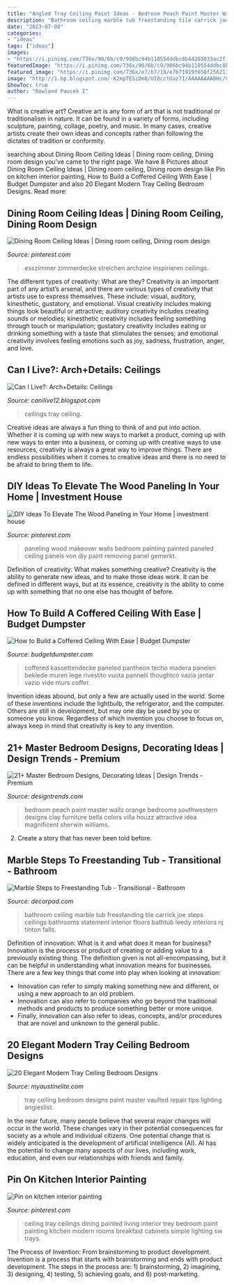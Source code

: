 ```yaml
---
title: "Angled Tray Ceiling Paint Ideas - Bedroom Peach Paint Master Walls Orange Bedrooms Southwestern Designs Clay Furniture Bella Colors Villa Houzz Attractive Idea Magnificent Sherwin Williams"
description: "Bathroom ceiling marble tub freestanding tile carrick joe steps ceilings bathrooms statement interior floors bathtub leedy interiors nj tinton falls"
date: "2023-07-08"
categories:
- "ideas"
tags: ["ideas"]
images:
- "https://i.pinimg.com/736x/90/6b/c9/906bc94b110554ddbc8b44203033ac2f.jpg"
featuredImage: "https://i.pinimg.com/736x/90/6b/c9/906bc94b110554ddbc8b44203033ac2f.jpg"
featured_image: "https://i.pinimg.com/736x/e7/b7/19/e7b71919f650f256213764ac763ce038.jpg"
image: "http://1.bp.blogspot.com/-K2mpTESiDm8/UI8cctUaz7I/AAAAAAAABHc/CMfffxoFEr4/s1600/roof19.jpg"
ShowToc: true
author: "Rowland Paucek I"
---
```



What is creative art?
Creative art is any form of art that is not traditional or traditionalism in nature. It can be found in a variety of forms, including sculpture, painting, collage, poetry, and music. In many cases, creative artists create their own ideas and concepts rather than following the dictates of tradition or conformity.

	

		
searching about Dining Room Ceiling Ideas | Dining room ceiling, Dining room design you've came to the right page. We have 8 Pictures about Dining Room Ceiling Ideas | Dining room ceiling, Dining room design like Pin on kitchen interior painting, How to Build a Coffered Ceiling With Ease | Budget Dumpster and also 20 Elegant Modern Tray Ceiling Bedroom Designs. Read more:
		
    
## Dining Room Ceiling Ideas | Dining Room Ceiling, Dining Room Design

<img loading=lazy src="https://i.pinimg.com/736x/90/6b/c9/906bc94b110554ddbc8b44203033ac2f.jpg" onerror="this.onerror=null;this.src='https://tse1.mm.bing.net/th?id=OIP.9Y_Q7EossG_JD72iY4NyXQAAAA&amp;pid=15.1';" alt="Dining Room Ceiling Ideas | Dining room ceiling, Dining room design">

_Source: pinterest.com_

>esszimmer zimmerdecke streichen archzine inspirieren ceilings. 

	

The different types of creativity: What are they?
Creativity is an important part of any artist’s arsenal, and there are various types of creativity that artists use to express themselves. These include: visual, auditory, kinesthetic, gustatory, and emotional. Visual creativity includes making things look beautiful or attractive; auditory creativity includes creating sounds or melodies; kinesthetic creativity includes feeling something through touch or manipulation; gustatory creativity includes eating or drinking something with a taste that stimulates the senses; and emotional creativity involves feeling emotions such as joy, sadness, frustration, anger, and love.

    
## Can I Live?: Arch+Details: Ceilings

<img loading=lazy src="http://1.bp.blogspot.com/-K2mpTESiDm8/UI8cctUaz7I/AAAAAAAABHc/CMfffxoFEr4/s1600/roof19.jpg" onerror="this.onerror=null;this.src='https://tse4.mm.bing.net/th?id=OIP.CGgeyXlhe_vfmRv1HlLU4QHaKu&amp;pid=15.1';" alt="Can I Live?: Arch+Details: Ceilings">

_Source: canilive12.blogspot.com_

>ceilings tray ceiling. 

	

Creative ideas are always a fun thing to think of and put into action. Whether it is coming up with new ways to market a product, coming up with new ways to enter into a business, or coming up with creative ways to use resources, creativity is always a great way to improve things. There are endless possibilities when it comes to creative ideas and there is no need to be afraid to bring them to life.

    
## DIY Ideas To Elevate The Wood Paneling In Your Home | Investment House

<img loading=lazy src="https://i.pinimg.com/736x/7a/e0/0e/7ae00eb75cad21f7a1b13e1560853049--angled-ceiling-bedroom-angled-ceilings.jpg?b=t" onerror="this.onerror=null;this.src='https://tse1.mm.bing.net/th?id=OIP.wZCoL3HTxmBIfcLPRxmaaAHaKX&amp;pid=15.1';" alt="DIY Ideas To Elevate The Wood Paneling in Your Home | investment house">

_Source: pinterest.com_

>paneling wood makeover walls bedroom painting painted paneled ceiling panels von diy paint removing panel gemerkt. 

	

Definition of creativity: What makes something creative?
Creativity is the ability to generate new ideas, and to make those ideas work. It can be defined in different ways, but at its essence, creativity is the ability to come up with something that no one else has thought of before.

    
## How To Build A Coffered Ceiling With Ease | Budget Dumpster

<img loading=lazy src="https://www.budgetdumpster.com/blog/wp-content/uploads/2017/06/Coffered-Ceiling_example.jpg" onerror="this.onerror=null;this.src='https://tse1.mm.bing.net/th?id=OIP.PpIXivlUi6e9evMb6jzqpwHaE7&amp;pid=15.1';" alt="How to Build a Coffered Ceiling With Ease | Budget Dumpster">

_Source: budgetdumpster.com_

>coffered kassettendecke paneled pantheon techo madera panelen beklede muren lege rivestito vuota pannelli thoughtco vazia jantar vazio vide murs coffer. 

	

Invention ideas abound, but only a few are actually used in the world. Some of these inventions include the lightbulb, the refrigerator, and the computer. Others are still in development, but may one day be used by you or someone you know. Regardless of which invention you choose to focus on, always keep in mind that creativity is key to any invention.

    
## 21+ Master Bedroom Designs, Decorating Ideas | Design Trends - Premium

<img loading=lazy src="https://images.designtrends.com/wp-content/uploads/2016/04/21131145/Attractive-Wall-Paint-Idea-for-Master-Bedroom.jpg" onerror="this.onerror=null;this.src='https://tse3.mm.bing.net/th?id=OIP.3eS3cfKZ7Mnl1mto5f4WUQHaE8&amp;pid=15.1';" alt="21+ Master Bedroom Designs, Decorating Ideas | Design Trends - Premium">

_Source: designtrends.com_

>bedroom peach paint master walls orange bedrooms southwestern designs clay furniture bella colors villa houzz attractive idea magnificent sherwin williams. 

	

2. Create a story that has never been told before.

    
## Marble Steps To Freestanding Tub - Transitional - Bathroom

<img loading=lazy src="https://cdn.decorpad.com/photos/2015/10/30/gold-marble-steps-to-angled-tub-gray-geometric-wallpapered-ceiling.jpg" onerror="this.onerror=null;this.src='https://tse4.mm.bing.net/th?id=OIP.vzlv6vIMu35mE-Ei2zOqswHaLN&amp;pid=15.1';" alt="Marble Steps to Freestanding Tub - Transitional - Bathroom">

_Source: decorpad.com_

>bathroom ceiling marble tub freestanding tile carrick joe steps ceilings bathrooms statement interior floors bathtub leedy interiors nj tinton falls. 

	

Definition of innovation: What is it and what does it mean for business?
Innovation is the process or product of creating or adding value to a previously existing thing. The definition given is not all-encompassing, but it can be helpful in understanding what innovation means for businesses. 
There are a few key things that come into play when looking at innovation: 
- Innovation can refer to simply making something new and different, or using a new approach to an old problem. 
- Innovation can also refer to companies who go beyond the traditional methods and products to produce something better or more unique. 
- Finally, innovation can also refer to ideas, concepts, and/or procedures that are novel and unknown to the general public.

    
## 20 Elegant Modern Tray Ceiling Bedroom Designs

<img loading=lazy src="http://www.myaustinelite.com/wp-content/uploads/2015/01/nature-themed-tray-ceiling-bedroom.jpg" onerror="this.onerror=null;this.src='https://tse4.mm.bing.net/th?id=OIP.P3wrkn8JZq0otx3Czl68KgHaFj&amp;pid=15.1';" alt="20 Elegant Modern Tray Ceiling Bedroom Designs">

_Source: myaustinelite.com_

>tray ceiling bedroom designs paint master vaulted repair tips lighting angieslist. 

	

In the near future, many people believe that several major changes will occur in the world. These changes vary in their potential consequences for society as a whole and individual citizens. One potential change that is widely anticipated is the development of artificial intelligence (AI). AI has the potential to change many aspects of our lives, including work, education, and even our relationships with friends and family.

    
## Pin On Kitchen Interior Painting

<img loading=lazy src="https://i.pinimg.com/736x/e7/b7/19/e7b71919f650f256213764ac763ce038.jpg" onerror="this.onerror=null;this.src='https://tse4.mm.bing.net/th?id=OIP.Vt6a7Z3mH1JQQxgMEBL6cgHaLG&amp;pid=15.1';" alt="Pin on kitchen interior painting">

_Source: pinterest.com_

>ceiling tray ceilings dining painted living interior trey bedroom paint painting kitchen modern rooms breakfast cabinets simple lighting sw trays. 

	

The Process of Invention: From brainstorming to product development.
Invention is a process that starts with brainstorming and ends with product development. The steps in the process are: 1) brainstorming, 2) imagining, 3) designing, 4) testing, 5) achieving goals, and 6) post-marketing.

